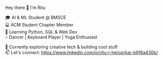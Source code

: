 Hey there 👋 I'm Ritu

🎓 AI & ML Student @ BMSCE  
💻 ACM Student Chapter Member  
🧠 Learning Python, SQL & Web Dev  
🎶 Dancer | Keyboard Player | Yoga Enthusiast

📌 Currently exploring creative tech & building cool stuff  
📫 Let's connect: https://www.linkedin.com/in/ritu-r-heroorkar-b916a430b/
